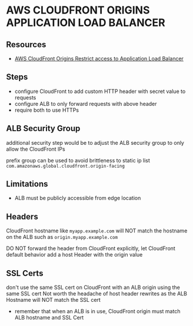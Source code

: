 # AWS CLOUDFRONT ORIGINS APPLICATION LOAD BALANCER

## Resources

- [AWS CloudFront Origins Restrict access to Application Load Balancer](https://docs.aws.amazon.com/AmazonCloudFront/latest/DeveloperGuide/restrict-access-to-load-balancer.html)

## Steps

- configure CloudFront to add custom HTTP header with secret value to requests
- configure ALB to only forward requests with above header
- require both to use HTTPs

## ALB Security Group

additional security step would be to adjust the ALB security group to only
allow the CloudFront IPs

prefix group can be used to avoid brittleness to static ip list
`com.amazonaws.global.cloudfront.origin-facing`

## Limitations

- ALB must be publicly accessible from edge location

## Headers

CloudFront hostname like `myapp.example.com` will NOT match the hostname on the
ALB such as `origin.myapp.example.com`

DO NOT forward the header from CloudFront explicitly, let CloudFront
default behavior add a host Header with the origin value

## SSL Certs

don't use the same SSL cert on CloudFront with an ALB origin using the same SSL cert
Not worth the headache of host header rewrites as the ALB Hostname will NOT match
the SSL cert

- remember that when an ALB is in use, CloudFront origin must match ALB
hostname and SSL Cert
